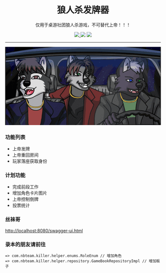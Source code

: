 <div align="center">

<h1>狼人杀发牌器</h1>

<p>仅用于桌游社团狼人杀游戏，不可替代上帝！！！</p>

<a target="_blank" href="https://www.oracle.com/java/technologies/javase/javase-jdk8-downloads.html">
    <img src="https://img.shields.io/badge/JDK-8+-green.svg" />
</a>
<img src="https://img.shields.io/badge/Spring%20Boot-2.5.6-green.svg" >
<img src="https://img.shields.io/badge/Redis-5.0-red.svg" >

---

![](.readme_images/c2fd6.gif)

</div>

### 功能列表

* 上帝发牌
* 上帝重回房间
* 玩家落座获取身份

### 计划功能

* 完成前段工作
* 增加角色卡片图片
* 上帝控制倒牌
* 投票统计

### 丝袜哥

[http://localhost:8080/swagger-ui.html](http://localhost:8080/swagger-ui.html)

### 录本的朋友请前往

```
=> com.nbteam.killer.helper.enums.RoleEnum // 增加角色
=> com.nbteam.killer.helper.repository.GameBookRepositoryImpl // 增加板子
```



